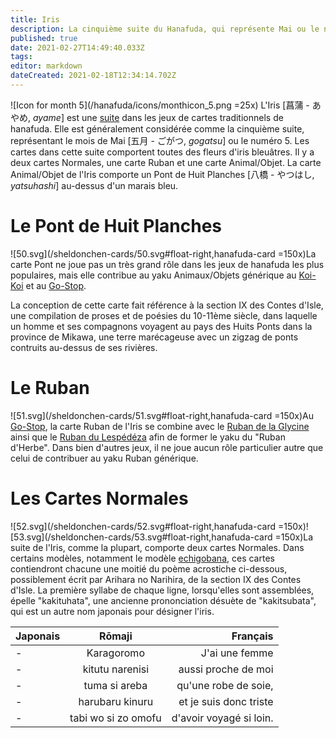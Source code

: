 ```yaml
---
title: Iris
description: La cinquième suite du Hanafuda, qui représente Mai ou le numéro 5
published: true
date: 2021-02-27T14:49:40.033Z
tags: 
editor: markdown
dateCreated: 2021-02-18T12:34:14.702Z
---
```


![Icon for month 5](/hanafuda/icons/monthicon_5.png =25x) L'Iris [菖蒲 - あやめ, *ayame*] est une [suite](/fr/hanafuda/guide/suites) dans les jeux de cartes traditionnels de hanafuda. Elle est généralement considérée comme la cinquième suite, représentant le mois de Mai [五月	- ごがつ, *gogatsu*] ou le numéro 5. Les cartes dans cette suite comportent toutes des fleurs d'iris bleuâtres. Il y a deux cartes Normales, une carte Ruban et une carte Animal/Objet. La carte Animal/Objet de l'Iris comporte un Pont de Huit Planches [八橋 - やつはし, *yatsuhashi*] au-dessus d'un marais bleu. 

# Le Pont de Huit Planches
![50.svg](/sheldonchen-cards/50.svg#float-right,hanafuda-card =150x)La carte Pont ne joue pas un très grand rôle dans les jeux de hanafuda les plus populaires, mais elle contribue au yaku Animaux/Objets générique au [Koi-Koi](/en/hanafuda/games/koi-koi) et au [Go-Stop](/en/hanafuda/games/go-stop). 

La conception de cette carte fait référence à la section IX des Contes d'Isle, une compilation de proses et de poésies du 10-11ème siècle, dans laquelle un homme et ses compagnons voyagent au pays des Huits Ponts dans la province de Mikawa, une terre marécageuse avec un zigzag de ponts contruits au-dessus de ses rivières.

# Le Ruban
![51.svg](/sheldonchen-cards/51.svg#float-right,hanafuda-card =150x)Au [Go-Stop](/en/hanafuda/games/go-stop), la carte Ruban de l'Iris se combine avec le [Ruban de la Glycine](/fr/hanafuda/guide/Glycine#le-ruban) ainsi que le [Ruban du Lespédéza](/en/hanafuda/suits/bush-clover#plain-ribbon) afin de former le yaku du "Ruban d'Herbe". Dans bien d'autres jeux, il ne joue aucun rôle particulier autre que celui de contribuer au yaku Ruban générique. 

# Les Cartes Normales
![52.svg](/sheldonchen-cards/52.svg#float-right,hanafuda-card =150x)![53.svg](/sheldonchen-cards/53.svg#float-right,hanafuda-card =150x)La suite de l'Iris, comme la plupart, comporte deux cartes Normales. Dans certains modèles, notamment le modèle [echigobana](/en/hanafuda/patterns/echigobana), ces cartes contiendront chacune une moitié du poème acrostiche ci-dessous, possiblement écrit par Arihara no Narihira, de la section IX des Contes d'Isle. La première syllabe de chaque ligne, lorsqu'elles sont assemblées, épelle "kakituhata", une ancienne prononciation désuète de "kakitsubata", qui est un autre nom japonais pour désigner l'iris. 

|Japonais|Rōmaji|Français|
|:---|:---:|---:|
|-|Karagoromo|J'ai une femme|
|-|kitutu narenisi|aussi proche de moi|
|-|tuma si areba|qu'une robe de soie,|
|-|harubaru kinuru|et je suis donc triste|
|-|tabi wo si zo omofu|d'avoir voyagé si loin.|

